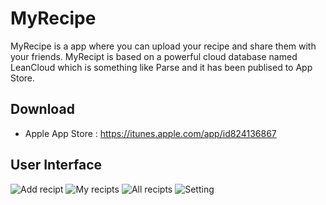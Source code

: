 MyRecipe
================

MyRecipe is a app where you can upload your recipe and share them with your friends.
MyRecipt is based on a powerful cloud database named LeanCloud which is something like Parse and it has been publised to App Store.

Download
--------
- Apple App Store : https://itunes.apple.com/app/id824136867
 
User Interface
--------
![Add recipt](https://is5-ssl.mzstatic.com/image/thumb/Purple5/v4/ba/d9/be/bad9bec6-aae5-7fec-4907-be14bb34315e/pr_source.png/500x500bb-80.png)
![My recipts](https://is3-ssl.mzstatic.com/image/thumb/Purple1/v4/d3/e8/e2/d3e8e2e7-a907-59ec-045c-8ba713269185/pr_source.png/500x500bb-80.png)
![All recipts](https://is1-ssl.mzstatic.com/image/thumb/Purple3/v4/8c/f7/6f/8cf76fc1-3632-431e-04af-8daf22432f12/pr_source.png/500x500bb-80.png)
![Setting](https://is1-ssl.mzstatic.com/image/thumb/Purple1/v4/20/a3/a3/20a3a370-3918-2119-09e2-e5245ff20d32/pr_source.png/500x500bb-80.png)


